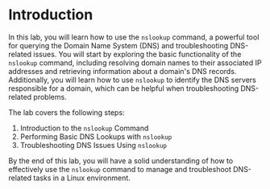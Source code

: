 # Introduction

In this lab, you will learn how to use the `nslookup` command, a powerful tool for querying the Domain Name System (DNS) and troubleshooting DNS-related issues. You will start by exploring the basic functionality of the `nslookup` command, including resolving domain names to their associated IP addresses and retrieving information about a domain's DNS records. Additionally, you will learn how to use `nslookup` to identify the DNS servers responsible for a domain, which can be helpful when troubleshooting DNS-related problems.

The lab covers the following steps:

1. Introduction to the `nslookup` Command
2. Performing Basic DNS Lookups with `nslookup`
3. Troubleshooting DNS Issues Using `nslookup`

By the end of this lab, you will have a solid understanding of how to effectively use the `nslookup` command to manage and troubleshoot DNS-related tasks in a Linux environment.
